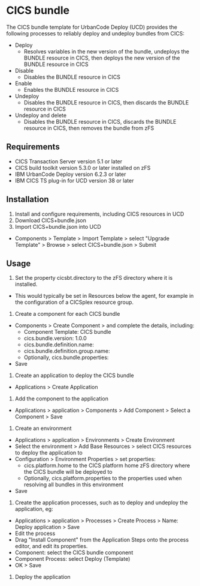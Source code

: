 # CICS bundle
The CICS bundle template for UrbanCode Deploy (UCD) provides the following processes to reliably deploy and undeploy bundles from CICS:
* Deploy
  * Resolves variables in the new version of the bundle, undeploys the BUNDLE resource in CICS, then deploys the new version of the BUNDLE resource in CICS
* Disable
  * Disables the BUNDLE resource in CICS
* Enable
  * Enables the BUNDLE resource in CICS
* Undeploy
  * Disables the BUNDLE resource in CICS, then discards the BUNDLE resource in CICS
* Undeploy and delete 
  * Disables the BUNDLE resource in CICS, discards the BUNDLE resource in CICS, then removes the bundle from zFS

## Requirements
* CICS Transaction Server version 5.1 or later
* CICS build toolkit version 5.3.0 or later installed on zFS
* IBM UrbanCode Deploy version 6.2.3 or later
* IBM CICS TS plug-in for UCD version 38 or later

## Installation
1. Install and configure requirements, including CICS resources in UCD
1. Download CICS+bundle.json
1. Import CICS+bundle.json into UCD
  * Components > Template > Import Template > select "Upgrade Template" > Browse > select CICS+bundle.json > Submit
  
## Usage
1. Set the property cicsbt.directory to the zFS directory where it is installed.
  * This would typically be set in Resources below the agent, for example in the configuration of a CICSplex resource group.
1. Create a component for each CICS bundle
  * Components > Create Component > and complete the details, including:
    * Component Template: CICS bundle
    * cics.bundle.version: 1.0.0
    * cics.bundle.definition.name: <BUNDLE resource name in CICS> 
    * cics.bundle.definition.group.name: <CSD group name in CICS>
    * Optionally, cics.bundle.properties: <properties to use when resolving the bundle>
  * Save
1. Create an application to deploy the CICS bundle
  * Applications > Create Application
1. Add the component to the application
  * Applications > application > Components > Add Component > Select a Component > Save
1. Create an environment
  * Applications > application > Environments > Create Environment
  * Select the environment > Add Base Resources > select CICS resources to deploy the application to 
  * Configuration > Environment Properties > set properties:
    * cics.platform.home to the CICS platform home zFS directory where the CICS bundle will be deployed to
    * Optionally, cics.platform.properties to the properties used when resolving all bundles in this environment
  * Save
1. Create the application processes, such as to deploy and undeploy the application, eg:
  * Applications > application > Processes > Create Process > Name: Deploy application > Save
  * Edit the process
  * Drag "Install Component" from the Application Steps onto the process editor, and edit its properties.
  * Component: select the CICS bundle component 
  * Component Process: select Deploy (Template)
  * OK > Save
1. Deploy the application